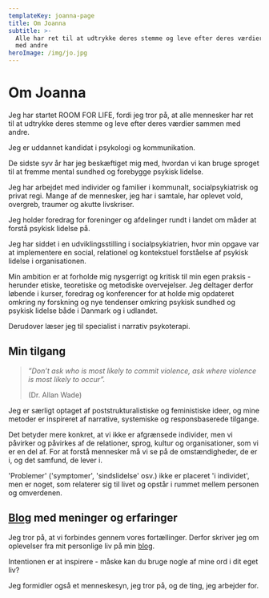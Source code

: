 ```yaml
---
templateKey: joanna-page
title: Om Joanna
subtitle: >-
  Alle har ret til at udtrykke deres stemme og leve efter deres værdier sammen
  med andre
heroImage: /img/jo.jpg
---
```

# Om Joanna

Jeg har startet ROOM FOR LIFE, fordi jeg tror på, at alle mennesker har ret til at udtrykke deres stemme og leve efter deres værdier sammen med andre. 

Jeg er uddannet kandidat i psykologi og kommunikation. 

De sidste syv år har jeg beskæftiget mig med, hvordan vi kan bruge sproget til at fremme mental sundhed og forebygge psykisk lidelse. 

Jeg har arbejdet med individer og familier i kommunalt, socialpsykiatrisk og privat regi. Mange af de mennesker, jeg har i samtale, har oplevet vold, overgreb, traumer og akutte livskriser. 

Jeg holder foredrag for foreninger og afdelinger rundt i landet om måder at forstå psykisk lidelse på. 

Jeg har siddet i en udviklingsstilling i socialpsykiatrien, hvor min opgave var at implementere en social, relationel og kontekstuel forståelse af psykisk lidelse i organisationen.   

Min ambition er at forholde mig nysgerrigt og kritisk til min egen praksis - herunder etiske, teoretiske og metodiske overvejelser. Jeg deltager derfor løbende i kurser, foredrag og konferencer for at holde mig opdateret omkring ny forskning og nye tendenser omkring psykisk sundhed og psykisk lidelse både i Danmark og i udlandet. 

Derudover læser jeg til specialist i narrativ psykoterapi. 

## Min tilgang

> _”Don’t ask who is most likely to commit violence, ask where violence is most likely to occur”._
>
>  (Dr. Allan Wade)

Jeg er særligt optaget af poststrukturalistiske og feministiske ideer, og mine metoder er inspireret af narrative, systemiske og responsbaserede tilgange. 

Det betyder mere konkret, at vi ikke er afgrænsede individer, men vi påvirker og påvirkes af de relationer, sprog, kultur og organisationer, som vi er en del af. For at forstå mennesker må vi se på de omstændigheder, de er i, og det samfund, de lever i. 

'Problemer' ('symptomer', 'sindslidelse' osv.) ikke er placeret 'i individet', men er noget, som relaterer sig til livet og opstår i rummet mellem personen og omverdenen.

## [Blog](https://room-for-life.netlify.com/blog) med meninger og erfaringer

Jeg tror på, at vi forbindes gennem vores fortællinger. Derfor skriver jeg om oplevelser fra mit personlige liv på min [blog](https://room-for-life.netlify.com/blog). 

Intentionen er at inspirere - måske kan du bruge nogle af mine ord i dit eget liv? 

Jeg formidler også et menneskesyn, jeg tror på, og de ting, jeg arbejder for.
